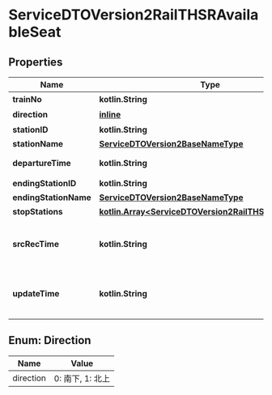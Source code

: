 
# ServiceDTOVersion2RailTHSRAvailableSeat

## Properties
Name | Type | Description | Notes
------------ | ------------- | ------------- | -------------
**trainNo** | **kotlin.String** | 車次號碼 | 
**direction** | [**inline**](#DirectionEnum) | 方向 | 
**stationID** | **kotlin.String** | 查詢車站代碼 | 
**stationName** | [**ServiceDTOVersion2BaseNameType**](ServiceDTOVersion2BaseNameType.md) |  | 
**departureTime** | **kotlin.String** | 發車時間(格式: HH:mm) | 
**endingStationID** | **kotlin.String** | 終點車站代碼 | 
**endingStationName** | [**ServiceDTOVersion2BaseNameType**](ServiceDTOVersion2BaseNameType.md) |  | 
**stopStations** | [**kotlin.Array&lt;ServiceDTOVersion2RailTHSRStopStation&gt;**](ServiceDTOVersion2RailTHSRStopStation.md) | 車次停靠站點組合 | 
**srcRecTime** | **kotlin.String** | 來源端平台接收時間(ISO8601格式:yyyy-MM-ddTHH:mm:sszzz) | 
**updateTime** | **kotlin.String** | 本平台資料更新時間(ISO8601格式:yyyy-MM-ddTHH:mm:sszzz) | 


<a name="DirectionEnum"></a>
## Enum: Direction
Name | Value
---- | -----
direction | 0: 南下, 1: 北上



